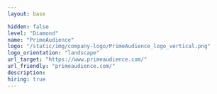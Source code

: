 ```yaml
---
layout: base

hidden: false
level: "Diamond"
name: "PrimeAudience"
logo: "/static/img/company-logo/PrimeAudience_logo_vertical.png"
logo_orientation: "landscape"
url_target: "https://www.primeaudience.com/"
url_friendly: "primeaudience.com/"
description:
hiring: true
---
```

